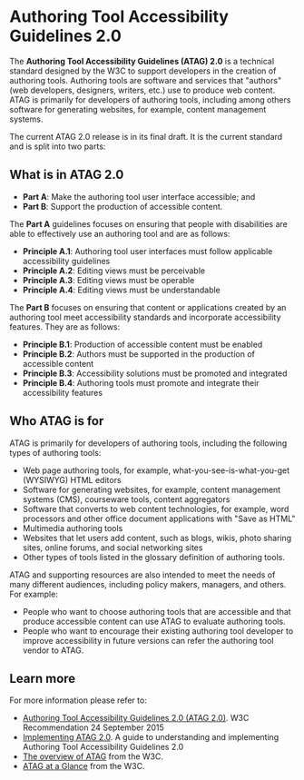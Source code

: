 # Authoring Tool Accessibility Guidelines 2.0

The **Authoring Tool Accessibility Guidelines (ATAG) 2.0** is a technical standard designed by the W3C to support developers in the creation of authoring tools. Authoring tools are software and services that "authors" (web developers, designers, writers, etc.) use to produce web content. ATAG is primarily for developers of authoring tools, including among others software for generating websites, for example, content management systems.


The current ATAG 2.0 release is in its final draft. It is the current standard and is split into two parts:

## What is in ATAG 2.0
* **Part A**: Make the authoring tool user interface accessible; and
* **Part B**: Support the production of accessible content.

The **Part A** guidelines focuses on ensuring that people with disabilities are able to effectively use an authoring tool and are as follows:

* **Principle A.1**: Authoring tool user interfaces must follow applicable accessibility guidelines
* **Principle A.2**: Editing views must be perceivable
* **Principle A.3**: Editing views must be operable
* **Principle A.4**: Editing views must be understandable

The **Part B** focuses on ensuring that content or applications created by an authoring tool meet accessibility standards and incorporate accessibility features. They are as follows:

* **Principle B.1**: Production of accessible content must be enabled
* **Principle B.2**: Authors must be supported in the production of accessible content
* **Principle B.3**: Accessibility solutions must be promoted and integrated
* **Principle B.4**: Authoring tools must promote and integrate their accessibility features


## Who ATAG is for
ATAG is primarily for developers of authoring tools, including the following types of authoring tools:

* Web page authoring tools, for example, what-you-see-is-what-you-get (WYSIWYG) HTML editors
* Software for generating websites, for example, content management systems (CMS), courseware tools, content aggregators
* Software that converts to web content technologies, for example, word processors and other office document applications with "Save as HTML"
* Multimedia authoring tools
* Websites that let users add content, such as blogs, wikis, photo sharing sites, online forums, and social networking sites
* Other types of tools listed in the glossary definition of authoring tools.

ATAG and supporting resources are also intended to meet the needs of many different audiences, including policy makers, managers, and others. For example:

* People who want to choose authoring tools that are accessible and that produce accessible content can use ATAG to evaluate authoring tools.
* People who want to encourage their existing authoring tool developer to improve accessibility in future versions can refer the authoring tool vendor to ATAG.


## Learn more
For more information please refer to:

* [Authoring Tool Accessibility Guidelines 2.0 (ATAG 2.0)](https://www.w3.org/TR/ATAG20/). W3C Recommendation 24 September 2015 
* [Implementing ATAG 2.0](https://www.w3.org/TR/2015/NOTE-IMPLEMENTING-ATAG20-20150924/). A guide to understanding and implementing Authoring Tool Accessibility Guidelines 2.0
* [The overview of ATAG](http://www.w3.org/WAI/intro/atag.php) from the W3C.
* [ATAG at a Glance](http://www.w3.org/WAI/intro/atag-glance) from the W3C.
